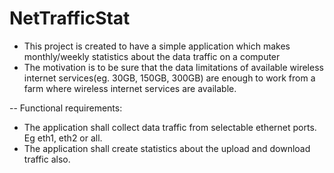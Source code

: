 # NetTrafficStat
- This project is created to have a simple application which makes monthly/weekly statistics about the data traffic on a computer
 - The motivation is to be sure that the data limitations of available wireless internet services(eg. 30GB, 150GB, 300GB) are enough to work from a farm where wireless internet services are available.

-- Functional requirements:
 - The application shall collect data traffic from selectable ethernet ports. Eg eth1, eth2 or all.
 - The application shall create statistics about the upload and download traffic also.
